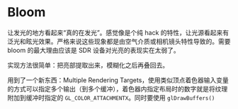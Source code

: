 # Bloom

让发光的地方看起来“真的在发光”。感觉像是个纯 hack 的特性，让光源看起来有泛光和眩光效果。严格来说这些现象都是由空气介质或相机镜头特性导致的。需要 bloom 的最大理由应该是 SDR 设备对光亮的表现实在太弱了。

实现方法很简单：把亮部提取出来，模糊化之后再叠回去。

用到了一个新东西：Multiple Rendering Targets，使用类似顶点着色器输入变量的方式可以指定多个输出（到多个缓冲），着色器内指定布局时的数字就是将纹理附加到缓冲时指定的 `GL_COLOR_ATTACHMENTX`。同时要使用 `glDrawBuffers()` 